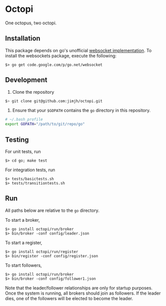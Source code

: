 # Octopi
One octopus, two octopi.

## Installation
This package depends on go's unofficial [websocket implementation][websocket].
To install the websockets package, execute the following:

    $> go get code.google.com/p/go.net/websocket

## Development
1. Clone the repository

  ```bash
  $> git clone git@github.com:jimjh/octopi.git
  ```

1. Ensure that your `$GOPATH` contains the `go` directory in this repository.

  ```sh
  # ~/.bash_profile
  export GOPATH="/path/to/git/repo/go"
  ```

## Testing
For unit tests, run

    $> cd go; make test

For integration tests, run

    $> tests/basictests.sh
    $> tests/transitiontests.sh

## Run
All paths below are relative to the `go` directory.

To start a broker,

    $> go install octopi/run/broker
    $> bin/broker -conf config/leader.json

To start a register,

    $> go install octopi/run/register
    $> bin/register -conf config/register.json

To start followers,

    $> go install octopi/run/broker
    $> bin/broker -conf config/follower1.json

Note that the leader/follower relationships are only for startup purposes. Once
the system is running, all brokers should join as followers. If the leader
dies, one of the followers will be elected to become the leader.

  [websocket]: http://go.pkgdoc.org/code.google.com/p/go.net/websocket
